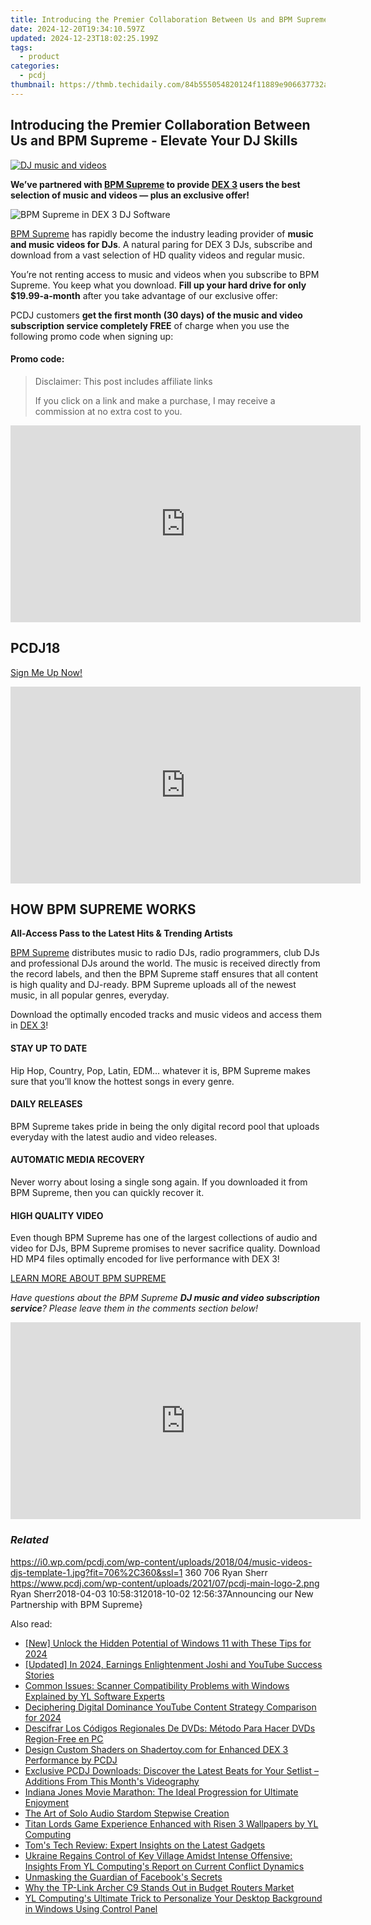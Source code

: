 ```yaml
---
title: Introducing the Premier Collaboration Between Us and BPM Supreme - Elevate Your DJ Skills
date: 2024-12-20T19:34:10.597Z
updated: 2024-12-23T18:02:25.199Z
tags:
  - product
categories:
  - pcdj
thumbnail: https://thmb.techidaily.com/84b555054820124f11889e906637732ab71a15523e1f3cc982eace446c58606e.jpg
---
```


## Introducing the Premier Collaboration Between Us and BPM Supreme - Elevate Your DJ Skills

[![DJ music and videos](https://i0.wp.com/pcdj.com/wp-content/uploads/2018/04/music-videos-djs-template-1.jpg?resize=706%2C321&ssl=1)](https://i0.wp.com/pcdj.com/wp-content/uploads/2018/04/music-videos-djs-template-1.jpg?fit=706%2C360&ssl=1 "DJ music and videos")

**We’ve partnered with [BPM Supreme](https://tools.techidaily.com/pcdj/products/) to provide [DEX 3](https://tools.techidaily.com/pcdj/products/) users the best selection of music and videos — plus an exclusive offer!**

![BPM Supreme in DEX 3 DJ Software](https://i1.wp.com/pcdj.com/wp-content/uploads/2018/04/dex3protip-waveforms.jpg?resize=180%2C180&ssl=1 "BPM Supreme in DEX 3 DJ Software")

[BPM Supreme](https://tools.techidaily.com/pcdj/products/) has rapidly become the industry leading provider of **music and music videos for DJs**. A natural paring for DEX 3 DJs, subscribe and download from a vast selection of HD quality videos and regular music.

You’re not renting access to music and videos when you subscribe to BPM Supreme. You keep what you download. **Fill up your hard drive for only $19.99-a-month** after you take advantage of our exclusive offer:

PCDJ customers **get the first month (30 days) of the music and video subscription service completely FREE** of charge when you use the following promo code when signing up:

#### Promo code:

>  Disclaimer: This post includes affiliate links
>
>  If you click on a link and make a purchase, I may receive a commission at no extra cost to you.
>

<!-- affiliate ads begin -->
<iframe width="560" height="315" src="https://www.youtube.com/embed/K7fATC_lI7o?si=UFotPJqflDRZr-mv" title="YouTube video player" frameborder="0" allow="accelerometer; autoplay; clipboard-write; encrypted-media; gyroscope; picture-in-picture; web-share" referrerpolicy="strict-origin-when-cross-origin" allowfullscreen></iframe>
<!-- affiliate ads end -->

## PCDJ18

[Sign Me Up Now!](https://www.bpmsupreme.com/signup-page1?utm%5Fsource=blog&utm%5Fmedium=article&utm%5Fcampaign=topdjpool&utm%5Fterm=pcdj18&utm%5Fcontent=pcdj)

<!-- affiliate ads begin -->
<iframe width="560" height="315" src="https://www.youtube.com/embed/sn2STvYRVb8?si=Z-XhJJ1Mc-Em5Kqy" title="YouTube video player" frameborder="0" allow="accelerometer; autoplay; clipboard-write; encrypted-media; gyroscope; picture-in-picture; web-share" referrerpolicy="strict-origin-when-cross-origin" allowfullscreen></iframe>
<!-- affiliate ads end -->

## HOW BPM SUPREME WORKS

**All-Access Pass to the Latest Hits & Trending Artists**

[BPM Supreme](https://tools.techidaily.com/pcdj/products/) distributes music to radio DJs, radio programmers, club DJs and professional DJs around the world. The music is received directly from the record labels, and then the BPM Supreme staff ensures that all content is high quality and DJ-ready. BPM Supreme uploads all of the newest music, in all popular genres, everyday.

Download the optimally encoded tracks and music videos and access them in [DEX 3](https://tools.techidaily.com/pcdj/products/)!

#### STAY UP TO DATE

Hip Hop, Country, Pop, Latin, EDM… whatever it is, BPM Supreme makes sure that you’ll know the hottest songs in every genre.

#### DAILY RELEASES

BPM Supreme takes pride in being the only digital record pool that uploads everyday with the latest audio and video releases.

#### AUTOMATIC MEDIA RECOVERY

Never worry about losing a single song again. If you downloaded it from BPM Supreme, then you can quickly recover it.

#### HIGH QUALITY VIDEO

Even though BPM Supreme has one of the largest collections of audio and video for DJs, BPM Supreme promises to never sacrifice quality. Download HD MP4 files optimally encoded for live performance with DEX 3!

[LEARN MORE ABOUT BPM SUPREME](https://tools.techidaily.com/pcdj/products/)

_Have questions about the BPM Supreme **DJ music and video subscription service**? Please leave them in the comments section below!_

<!-- affiliate ads begin -->
<iframe width="560" height="315" src="https://www.youtube.com/embed/2NU63YqpVqw?si=uoJs0-nZYAkILqXx" title="YouTube video player" frameborder="0" allow="accelerometer; autoplay; clipboard-write; encrypted-media; gyroscope; picture-in-picture; web-share" referrerpolicy="strict-origin-when-cross-origin" allowfullscreen></iframe>
<!-- affiliate ads end -->

### _Related_

https://i0.wp.com/pcdj.com/wp-content/uploads/2018/04/music-videos-djs-template-1.jpg?fit=706%2C360&ssl=1 360 706 Ryan Sherr https://www.pcdj.com/wp-content/uploads/2021/07/pcdj-main-logo-2.png Ryan Sherr2018-04-03 10:58:312018-10-02 12:56:37Announcing our New Partnership with BPM Supreme}

<ins class="adsbygoogle"
     style="display:block"
     data-ad-format="autorelaxed"
     data-ad-client="ca-pub-7571918770474297"
     data-ad-slot="1223367746"></ins>

<ins class="adsbygoogle"
     style="display:block"
     data-ad-client="ca-pub-7571918770474297"
     data-ad-slot="8358498916"
     data-ad-format="auto"
     data-full-width-responsive="true"></ins>

<span class="atpl-alsoreadstyle">Also read:</span>
<div><ul>
<li><a href="https://fox-links.techidaily.com/new-unlock-the-hidden-potential-of-windows-11-with-these-tips-for-2024/"><u>[New] Unlock the Hidden Potential of Windows 11 with These Tips for 2024</u></a></li>
<li><a href="https://facebook-video-share.techidaily.com/updated-in-2024-earnings-enlightenment-joshi-and-youtube-success-stories/"><u>[Updated] In 2024, Earnings Enlightenment Joshi and YouTube Success Stories</u></a></li>
<li><a href="https://win-hot.techidaily.com/common-issues-scanner-compatibility-problems-with-windows-explained-by-yl-software-experts/"><u>Common Issues: Scanner Compatibility Problems with Windows Explained by YL Software Experts</u></a></li>
<li><a href="https://youtube-sure.techidaily.com/hering-digital-dominance-youtube-content-strategy-comparison-for-2024/"><u>Deciphering Digital Dominance YouTube Content Strategy Comparison for 2024</u></a></li>
<li><a href="https://discover-awesome.techidaily.com/descifrar-los-codigos-regionales-de-dvds-metodo-para-hacer-dvds-region-free-en-pc/"><u>Descifrar Los Códigos Regionales De DVDs: Método Para Hacer DVDs Region-Free en PC</u></a></li>
<li><a href="https://win-hot.techidaily.com/design-custom-shaders-on-shadertoycom-for-enhanced-dex-3-performance-by-pcdj/"><u>Design Custom Shaders on Shadertoy.com for Enhanced DEX 3 Performance by PCDJ</u></a></li>
<li><a href="https://win-hot.techidaily.com/exclusive-pcdj-downloads-discover-the-latest-beats-for-your-setlist-additions-from-this-months-videography/"><u>Exclusive PCDJ Downloads: Discover the Latest Beats for Your Setlist – Additions From This Month's Videography</u></a></li>
<li><a href="https://tech-recovery.techidaily.com/indiana-jones-movie-marathon-the-ideal-progression-for-ultimate-enjoyment/"><u>Indiana Jones Movie Marathon: The Ideal Progression for Ultimate Enjoyment</u></a></li>
<li><a href="https://extra-resources.techidaily.com/the-art-of-solo-audio-stardom-stepwise-creation/"><u>The Art of Solo Audio Stardom Stepwise Creation</u></a></li>
<li><a href="https://win-hot.techidaily.com/titan-lords-game-experience-enhanced-with-risen-3-wallpapers-by-yl-computing/"><u>Titan Lords Game Experience Enhanced with Risen 3 Wallpapers by YL Computing</u></a></li>
<li><a href="https://hardware-help.techidaily.com/toms-tech-review-expert-insights-on-the-latest-gadgets/"><u>Tom's Tech Review: Expert Insights on the Latest Gadgets</u></a></li>
<li><a href="https://win-hot.techidaily.com/ukraine-regains-control-of-key-village-amidst-intense-offensive-insights-from-yl-computings-report-on-current-conflict-dynamics/"><u>Ukraine Regains Control of Key Village Amidst Intense Offensive: Insights From YL Computing's Report on Current Conflict Dynamics</u></a></li>
<li><a href="https://facebook.techidaily.com/unmasking-the-guardian-of-facebooks-secrets/"><u>Unmasking the Guardian of Facebook's Secrets</u></a></li>
<li><a href="https://buynow-tips.techidaily.com/why-the-tp-link-archer-c9-stands-out-in-budget-routers-market/"><u>Why the TP-Link Archer C9 Stands Out in Budget Routers Market</u></a></li>
<li><a href="https://win-hot.techidaily.com/yl-computings-ultimate-trick-to-personalize-your-desktop-background-in-windows-using-control-panel/"><u>YL Computing's Ultimate Trick to Personalize Your Desktop Background in Windows Using Control Panel</u></a></li>
</ul></div>

